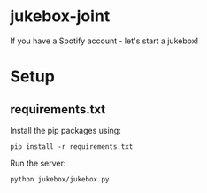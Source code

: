jukebox-joint
=============

If you have a Spotify account - let's start a jukebox!

Setup
==========
requirements.txt
----------
Install the pip packages using:

    pip install -r requirements.txt
    
Run the server:

    python jukebox/jukebox.py
